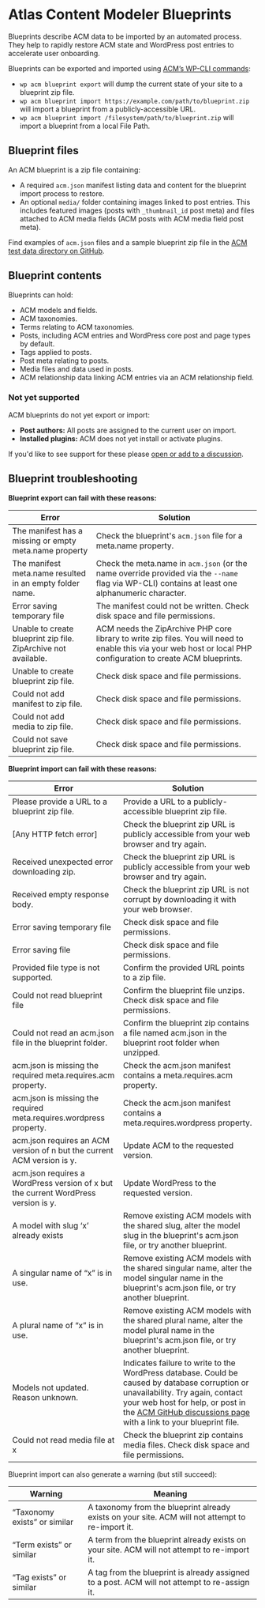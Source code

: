 # Atlas Content Modeler Blueprints

Blueprints describe ACM data to be imported by an automated process. They help to rapidly restore ACM state and WordPress post entries to accelerate user onboarding.

Blueprints can be exported and imported using [ACM’s WP-CLI commands](../wp-cli/index.md):

- `wp acm blueprint export` will dump the current state of your site to a blueprint zip file.
- `wp acm blueprint import https://example.com/path/to/blueprint.zip` will import a blueprint from a publicly-accessible URL.
- `wp acm blueprint import /filesystem/path/to/blueprint.zip` will import a blueprint from a local File Path.

## Blueprint files

An ACM blueprint is a zip file containing:

- A required `acm.json` manifest listing data and content for the blueprint import process to restore.
- An optional `media/` folder containing images linked to post entries. This includes featured images (posts with `_thumbnail_id` post meta) and files attached to ACM media fields (ACM posts with ACM media field post meta).

Find examples of `acm.json` files and a sample blueprint zip file in the [ACM test data directory on GitHub](https://github.com/wpengine/atlas-content-modeler/tree/main/tests/integration/blueprints/test-data/
).

## Blueprint contents

Blueprints can hold:

- ACM models and fields.
- ACM taxonomies.
- Terms relating to ACM taxonomies.
- Posts, including ACM entries and WordPress core post and page types by default.
- Tags applied to posts.
- Post meta relating to posts.
- Media files and data used in posts.
- ACM relationship data linking ACM entries via an ACM relationship field.

### Not yet supported

ACM blueprints do not yet export or import:

- **Post authors:** All posts are assigned to the current user on import.
- **Installed plugins:** ACM does not yet install or activate plugins.

If you'd like to see support for these please [open or add to a discussion](https://github.com/wpengine/atlas-content-modeler/discussions).


## Blueprint troubleshooting

**Blueprint export can fail with these reasons:**

| Error | Solution |
| ----- | -------- |
| The manifest has a missing or empty meta.name property | Check the blueprint's `acm.json` file for a meta.name property. |
| The manifest meta.name resulted in an empty folder name. | Check the meta.name in `acm.json` (or the name override provided via the `--name` flag via WP-CLI) contains at least one alphanumeric character. |
| Error saving temporary file | The manifest could not be written. Check disk space and file permissions. |
| Unable to create blueprint zip file. ZipArchive not available. | ACM needs the ZipArchive PHP core library to write zip files. You will need to enable this via your web host or local PHP configuration to create ACM blueprints. |
| Unable to create blueprint zip file. | Check disk space and file permissions. |
| Could not add manifest to zip file. | Check disk space and file permissions. |
| Could not add media to zip file. | Check disk space and file permissions. |
| Could not save blueprint zip file. | Check disk space and file permissions. |


**Blueprint import can fail with these reasons:**

| Error | Solution |
| ----- | -------- |
| Please provide a URL to a blueprint zip file. | Provide a URL to a publicly-accessible blueprint zip file. |
| [Any HTTP fetch error] | Check the blueprint zip URL is publicly accessible from your web browser and try again. |
| Received unexpected error downloading zip. | Check the blueprint zip URL is publicly accessible from your web browser and try again. |
| Received empty response body. | Check the blueprint zip URL is not corrupt by downloading it with your web browser. |
| Error saving temporary file | Check disk space and file permissions. |
| Error saving file | Check disk space and file permissions. |
| Provided file type is not supported. | Confirm the provided URL points to a zip file. |
| Could not read blueprint file | Confirm the blueprint file unzips. Check disk space and file permissions. |
| Could not read an acm.json file in the blueprint folder. | Confirm the blueprint zip contains a file named acm.json in the blueprint root folder when unzipped. |
| acm.json is missing the required meta.requires.acm property. | Check the acm.json manifest contains a meta.requires.acm property. |
| acm.json is missing the required meta.requires.wordpress property. | Check the acm.json manifest contains a meta.requires.wordpress property. |
| acm.json requires an ACM version of n but the current ACM version is y. | Update ACM to the requested version. |
| acm.json requires a WordPress version of x but the current WordPress version is y. | Update WordPress to the requested version. |
| A model with slug ‘x’ already exists | Remove existing ACM models with the shared slug, alter the model slug in the blueprint's acm.json file, or try another blueprint. |
| A singular name of “x” is in use. | Remove existing ACM models with the shared singular name, alter the model singular name in the blueprint's acm.json file, or try another blueprint. |
| A plural name of “x” is in use. | Remove existing ACM models with the shared plural name, alter the model plural name in the blueprint's acm.json file, or try another blueprint. |
| Models not updated. Reason unknown. | Indicates failure to write to the WordPress database. Could be caused by database corruption or unavailability. Try again, contact your web host for help, or post in the [ACM GitHub discussions page](https://github.com/wpengine/atlas-content-modeler/discussions) with a link to your blueprint file. |
| Could not read media file at x | Check the blueprint zip contains media files. Check disk space and file permissions. |


Blueprint import can also generate a warning (but still succeed):

| Warning | Meaning |
| ----- | -------- |
| “Taxonomy exists” or similar | A taxonomy from the blueprint already exists on your site. ACM will not attempt to re-import it. |
| “Term exists” or similar | A term from the blueprint already exists on your site. ACM will not attempt to re-import it. |
| “Tag exists” or similar | A tag from the blueprint is already assigned to a post. ACM will not attempt to re-assign it. |
